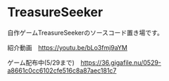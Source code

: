 # TreasureSeeker
自作ゲームTreasureSeekerのソースコード置き場です。

紹介動画　https://youtu.be/bLo3fmj9aYM

ゲーム配布中(5/29まで)　https://36.gigafile.nu/0529-a8661c0cc6102cfe516c8a87aec181c7
